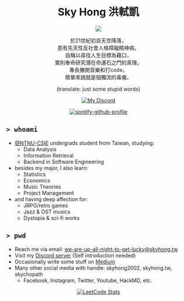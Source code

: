 <h1 align="center">Sky Hong 洪軾凱</h1>

<div align="center">

![](https://komarev.com/ghpvc/?username=skyhong2002&style=flat-square)

於21世紀初自天空降落，  
患有先天性反社會人格障礙精神病，  
自稱以尋找人生目標為藉口，  
實則奉命研究潛在命運石之門的真理。  
專長撇開音樂和打code，  
簡單來說就是個獨流的毒瘤。

(translate: just some stupid words)

[![My Discord](https://discord-readme-badge.vercel.app/api?id=338152155619786753)](https://github.com/Zyplos/discord-readme-badge)

[![spotify-github-profile](https://spotify-github-profile.vercel.app/api/view?uid=nq80zcv293n9jzmoref7rlp1a&cover_image=false&theme=default&show_offline=false&background_color=001483&bar_color=53b14f&bar_color_cover=false)](https://stats.fm/skyhong2002/)
<!-- ![Alt text](https://spotify-recently-played-readme.vercel.app/api?user=nq80zcv293n9jzmoref7rlp1a&unique={true|1|on|yes}) -->
<!-- My fav playlist https://open.spotify.com/playlist/23qd3lDD1bNPy35LbUuahz?si=379cd970281547f3 -->
    
</div>


## `> whoami`

- [@NTNU-CSIE](https://github.com/NTNU-CSIE) undergrads student from Taiwan, studying:
    - Data Analysis
    - Information Retrieval
    - Backend in Software Engineering
- besides my major, I also learn:
    - Statistics
    - Economics
    - Music Theories
    - Project Management
- and having deep affection for: 
    - JRPG/retro games
    - Jazz & OST musics
    - Dystopia & sci-fi works

## `> pwd`

- Reach me via email: we-are-up-all-night-to-get-lucky@skyhong.tw
- Visit my [Discord server](https://discord.gg/9BbYCXaEVd) (Self introduction needed)
- Occasionally write some stuff on [Medium](https://medium.com/@skyhong2002)
- Many other social media with handle: skyhong2002, skyhong.tw, skychopath
    - Facebook, Instagram, Twitter, Youtube, HackMD, etc.

<div align="center">

<!-- ![GitHub stats](https://github-readme-stats.vercel.app/api?username=skyhong2002&show_icons=true&locale=en) -->
<!-- [![GitHub Streak](https://github-readme-streak-stats.herokuapp.com?user=skyhong2002&fire=001484&ring=001484&currStreakLabel=001484)](https://git.io/streak-stats) -->
[![LeetCode Stats](https://leetcard.jacoblin.cool/skyhong2002?theme=nord&font=Urbanist&ext=activity)](https://leetcode.com/skyhong2002/)
<!-- [![](https://kaggle-card.chienhsiang-hung.eu.org/api/svg-allround?skyhong2002)](https://github.com/chienhsiang-hung/kaggle-profile-summary-card)
![Top used Langs](https://github-readme-stats.vercel.app/api/top-langs/?username=skyhong2002&hide=html&langs_count=10&layout=compact) -->
    
</div>
